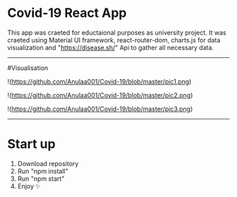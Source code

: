 # Covid-19 React App

This app was craeted for eductaional purposes as university project.
It was craeted using Material UI framework, react-router-dom, 
charts.js for data visualization and "https://disease.sh/" Api
to gather all necessary data.

***

#Visualisation

!(https://github.com/Anulaa001/Covid-19/blob/master/pic1.png)

!(https://github.com/Anulaa001/Covid-19/blob/master/pic2.png)

!(https://github.com/Anulaa001/Covid-19/blob/master/pic3.png)

***

# Start up 
1. Download repository
2. Run "npm install"
3. Run "npm start"
4. Enjoy :sparkles:  
